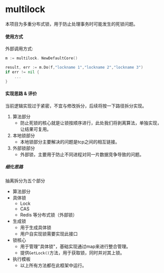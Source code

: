 # multilock



本项目为多重分布式锁，用于防止处理事务时可能发生的死锁问题。

#### 使用方式

外部调用方式:

```go
m := multilock. NewDefaultCore()

result, err := m.Do(f,"lockname 1","lockname 2","lockname 3")
if err != nil {
    ...
}
```





#### 实现思路 & 评价

当前逻辑实现过于紧密，不宜与修改拆分，后续将按一下路径拆分实现。

1. 算法部分
   - 防止死锁的核心就是让锁按顺序进行，此处我们将剥离算法，单独实现，让结果可复用。
2. 本地锁部分
   - 本地锁部分主要解决的问题是tcp之间的相互链接。
3. 外部锁部分
   - 外部锁，主要用于防止不同进程对同一片数据竞争导致的问题。

##### 细化思路

抽离拆分为五个部分

- 算法部分
- 具体锁
  - Lock
  - CAS
  - Redis 等分布式锁（外部锁）
- 生成锁
  - 用于生成具体锁
  - 用户自实现锁需要实现此接口
- 锁核心
  - 用于管理"具体锁"，基础实现通过map来进行整合管理。
  - 提供`GetLock()`方法，用于获取锁，同时并对其上锁。
- 执行模板
  - 以上所有方法都在此框架中运行。

